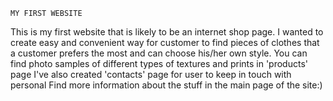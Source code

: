 	MY FIRST WEBSITE
This is my first website that is likely to be an internet shop page. I wanted to create easy and convenient way for customer to find pieces of clothes that a customer prefers the most and can choose his/her own style.
You can find photo samples of different types of textures and prints in 'products' page
I've also created 'contacts' page for user to keep in touch with personal
Find more information about the stuff in the main page of the site:)

